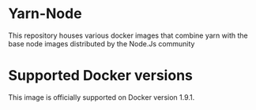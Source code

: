 # Yarn-Node
This repository houses various docker images that combine yarn with the base node images distributed by the Node.Js community


# Supported Docker versions

This image is officially supported on Docker version 1.9.1.
